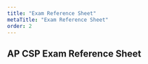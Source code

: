 ```yaml
---
title: "Exam Reference Sheet"
metaTitle: "Exam Reference Sheet"
order: 2
---
```


## AP CSP Exam Reference Sheet

<LinkCard title="Exam Reference Sheet" url="https://apcentral.collegeboard.org/pdf/ap-computer-science-principles-course-and-exam-description.pdf#page=214" />